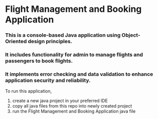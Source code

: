 # Flight Management and Booking Application
### This is a console-based Java application using Object-Oriented design principles.
### It includes functionality for admin to manage flights and passengers to book flights.
### It implements error checking and data validation to enhance application security and reliability.

To run this application, 
1. create a new java project in your preferred IDE
2. copy all java files from this repo into newly created project
3. run the Flight Management and Booking Application java file
